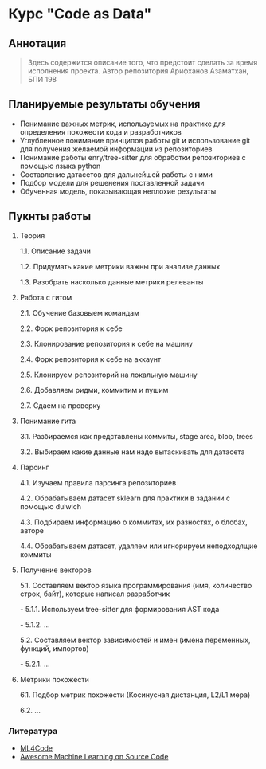 # Курс "Code as Data"
## Аннотация

> Здесь содержится описание того, что предстоит сделать за время исполнения проекта. Автор репозитория Арифханов Азаматхан, БПИ 198

## Планируемые результаты обучения
* Понимание важных метрик, используемых на практике для определения похожести кода и разработчиков
* Углубленное понимание принципов работы git и использование git для получения желаемой информации из репозиториев
* Понимание работы enry/tree-sitter для обработки репозиториев с помощью языка python
* Составление датасетов для дальнейшей работы с ними
* Подбор модели для решенения поставленной задачи
* Обученная модель, показывающая неплохие результаты

## Пукнты работы
1. Теория
	<p>1.1. Описание задачи
	<p>1.2. Придумать какие метрики важны при анализе данных
	<p>1.3. Разобрать насколько данные метрики релеванты
2. Работа с гитом
	<p>2.1. Обучение базовыем командам
	<p>2.2. Форк репозитория к себе
	<p>2.3. Клонирование репозитория к себе на машину
	<p>2.4. Форк репозитория к себе на аккаунт
	<p>2.5. Клонируем репозиторий на локальную машину
	<p>2.6. Добавляем ридми, коммитим и пушим
	<p>2.7. Сдаем на проверку
3. Понимание гита
	<p>3.1. Разбираемся как представлены коммиты, stage area, blob, trees
	<p>3.2. Выбираем какие данные нам надо вытаскивать для датасета
4. Парсинг
	<p>4.1. Изучаем правила парсинга репозиториев 
	<p>4.2. Обрабатываем датасет sklearn для практики в задании с помощью dulwich
	<p>4.3. Подбираем информацию о коммитах, их разностях, о блобах, авторе
	<p>4.4. Обрабатываем датасет, удаляем или игнорируем неподходящие коммиты
5. Получение векторов
	<p>5.1. Составляем вектор языка программирования (имя, количество строк, байт), которые написал разработчик
		<p> - 5.1.1. Используем tree-sitter для формирования AST кода
		<p> - 5.1.2. ...
	<p>5.2. Составляем вектор зависимостей и имен (имена переменных, функций, импортов)
		<p> - 5.2.1. ...
6. Метрики похожести
	<p>6.1. Подбор метрик похожести  (Косинусная дистанция, L2/L1 мера)
	<p>6.2. ...

### Литература
* [ML4Code](https://ml4code.github.io/)
* [Awesome Machine Learning on Source Code](https://github.com/src-d/awesome-machine-learning-on-source-code)
